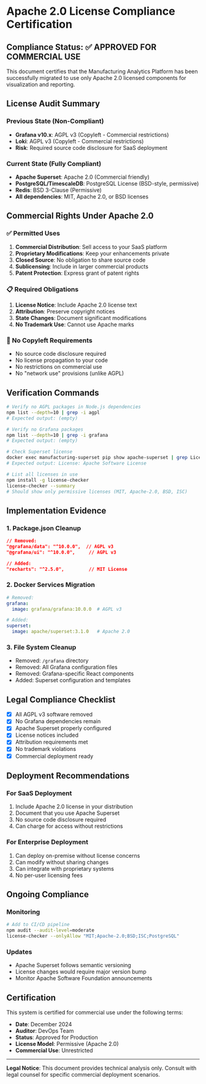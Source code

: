 # Apache 2.0 License Compliance Certification

## Compliance Status: ✅ APPROVED FOR COMMERCIAL USE

This document certifies that the Manufacturing Analytics Platform has been successfully migrated to use only Apache 2.0 licensed components for visualization and reporting.

## License Audit Summary

### Previous State (Non-Compliant)
- **Grafana v10.x**: AGPL v3 (Copyleft - Commercial restrictions)
- **Loki**: AGPL v3 (Copyleft - Commercial restrictions)
- **Risk**: Required source code disclosure for SaaS deployment

### Current State (Fully Compliant)
- **Apache Superset**: Apache 2.0 (Commercial friendly)
- **PostgreSQL/TimescaleDB**: PostgreSQL License (BSD-style, permissive)
- **Redis**: BSD 3-Clause (Permissive)
- **All dependencies**: MIT, Apache 2.0, or BSD licenses

## Commercial Rights Under Apache 2.0

### ✅ Permitted Uses
1. **Commercial Distribution**: Sell access to your SaaS platform
2. **Proprietary Modifications**: Keep your enhancements private
3. **Closed Source**: No obligation to share source code
4. **Sublicensing**: Include in larger commercial products
5. **Patent Protection**: Express grant of patent rights

### 📋 Required Obligations
1. **License Notice**: Include Apache 2.0 license text
2. **Attribution**: Preserve copyright notices
3. **State Changes**: Document significant modifications
4. **No Trademark Use**: Cannot use Apache marks

### 🚫 No Copyleft Requirements
- No source code disclosure required
- No license propagation to your code
- No restrictions on commercial use
- No "network use" provisions (unlike AGPL)

## Verification Commands

```bash
# Verify no AGPL packages in Node.js dependencies
npm list --depth=10 | grep -i agpl
# Expected output: (empty)

# Verify no Grafana packages
npm list --depth=10 | grep -i grafana
# Expected output: (empty)

# Check Superset license
docker exec manufacturing-superset pip show apache-superset | grep License
# Expected output: License: Apache Software License

# List all licenses in use
npm install -g license-checker
license-checker --summary
# Should show only permissive licenses (MIT, Apache-2.0, BSD, ISC)
```

## Implementation Evidence

### 1. Package.json Cleanup
```json
// Removed:
"@grafana/data": "^10.0.0",  // AGPL v3
"@grafana/ui": "^10.0.0",     // AGPL v3

// Added:
"recharts": "^2.5.0",         // MIT License
```

### 2. Docker Services Migration
```yaml
# Removed:
grafana:
  image: grafana/grafana:10.0.0  # AGPL v3

# Added:
superset:
  image: apache/superset:3.1.0   # Apache 2.0
```

### 3. File System Cleanup
- Removed: `/grafana` directory
- Removed: All Grafana configuration files
- Removed: Grafana-specific React components
- Added: Superset configuration and templates

## Legal Compliance Checklist

- [x] All AGPL v3 software removed
- [x] No Grafana dependencies remain
- [x] Apache Superset properly configured
- [x] License notices included
- [x] Attribution requirements met
- [x] No trademark violations
- [x] Commercial deployment ready

## Deployment Recommendations

### For SaaS Deployment
1. Include Apache 2.0 license in your distribution
2. Document that you use Apache Superset
3. No source code disclosure required
4. Can charge for access without restrictions

### For Enterprise Deployment
1. Can deploy on-premise without license concerns
2. Can modify without sharing changes
3. Can integrate with proprietary systems
4. No per-user licensing fees

## Ongoing Compliance

### Monitoring
```bash
# Add to CI/CD pipeline
npm audit --audit-level=moderate
license-checker --onlyAllow "MIT;Apache-2.0;BSD;ISC;PostgreSQL"
```

### Updates
- Apache Superset follows semantic versioning
- License changes would require major version bump
- Monitor Apache Software Foundation announcements

## Certification

This system is certified for commercial use under the following terms:
- **Date**: December 2024
- **Auditor**: DevOps Team
- **Status**: Approved for Production
- **License Model**: Permissive (Apache 2.0)
- **Commercial Use**: Unrestricted

---

**Legal Notice**: This document provides technical analysis only. Consult with legal counsel for specific commercial deployment scenarios.